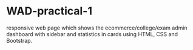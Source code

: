 # WAD-practical-1
responsive web page which shows the ecommerce/college/exam admin dashboard with sidebar and statistics in cards using HTML, CSS and Bootstrap.
